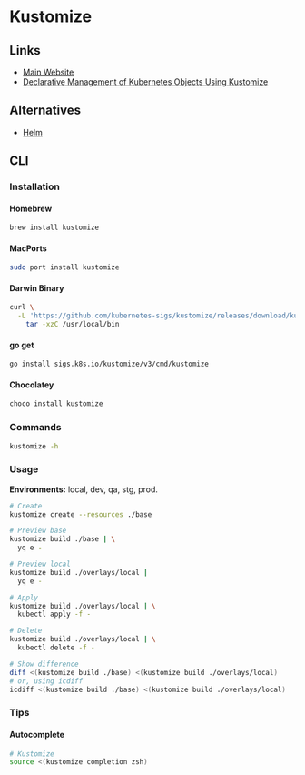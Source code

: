 # Kustomize

<!--
https://github.com/L-U-C-K-Y/kustomize-with-multiple-envs
https://kubernetes.io/docs/tasks/manage-kubernetes-objects/kustomization/
-->

## Links

- [Main Website](https://kustomize.io/)
- [Declarative Management of Kubernetes Objects Using Kustomize](https://kubernetes.io/docs/tasks/manage-kubernetes-objects/kustomization/)

## Alternatives

- [Helm](/helm.md)

## CLI

### Installation

#### Homebrew

```sh
brew install kustomize
```

#### MacPorts

```sh
sudo port install kustomize
```

#### Darwin Binary

```sh
curl \
  -L 'https://github.com/kubernetes-sigs/kustomize/releases/download/kustomize/v3.8.8/kustomize_v3.8.8_darwin_amd64.tar.gz' | \
    tar -xzC /usr/local/bin
```

<!-- #### Unix-like

```sh
opsys=linux  # or darwin, or windows
curl -s https://api.github.com/repos/kubernetes-sigs/kustomize/releases/latest |\
  grep browser_download |\
  grep $opsys |\
  cut -d '"' -f 4 |\
  xargs curl -O -L
mv kustomize_*_${opsys}_amd64 kustomize
chmod u+x kustomize
``` -->

#### go get

```sh
go install sigs.k8s.io/kustomize/v3/cmd/kustomize
```

#### Chocolatey

```sh
choco install kustomize
```

### Commands

```sh
kustomize -h
```

### Usage

**Environments:** local, dev, qa, stg, prod.

```sh
# Create
kustomize create --resources ./base

# Preview base
kustomize build ./base | \
  yq e -

# Preview local
kustomize build ./overlays/local |
  yq e -

# Apply
kustomize build ./overlays/local | \
  kubectl apply -f -

# Delete
kustomize build ./overlays/local | \
  kubectl delete -f -

# Show difference
diff <(kustomize build ./base) <(kustomize build ./overlays/local)
# or, using icdiff
icdiff <(kustomize build ./base) <(kustomize build ./overlays/local)
```

### Tips

#### Autocomplete

```sh
# Kustomize
source <(kustomize completion zsh)
```

<!-- #### Image Names and Tags

```sh
kustomize edit set image []:[tag]
``` -->

<!-- ### Issues

####

```log
Error: no matches for OriginalId ~G_v1_ConfigMap|~X|my-app-metadata; no matches for CurrentId ~G_v1_ConfigMap|~X|my-app-metadata; failed to find unique target for patch ~G_v1_ConfigMap|my-app-metadata
```

```yaml
resources:
- _app_metadata.yaml
``` -->
